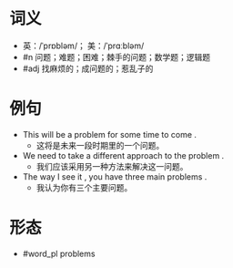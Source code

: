 # 词义
- 英：/ˈprɒbləm/； 美：/ˈprɑːbləm/
- #n 问题；难题；困难；棘手的问题；数学题；逻辑题
- #adj 找麻烦的；成问题的；惹乱子的
# 例句
- This will be a problem for some time to come .
	- 这将是未来一段时期里的一个问题。
- We need to take a different approach to the problem .
	- 我们应该采用另一种方法来解决这一问题。
- The way I see it , you have three main problems .
	- 我认为你有三个主要问题。
# 形态
- #word_pl problems
